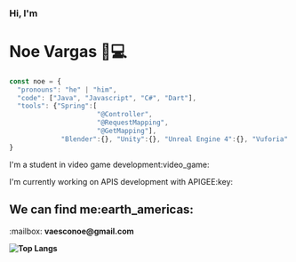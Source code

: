 ### Hi, I'm <h1>Noe Vargas 👋:computer:</h1>

```javascript
const noe = {
  "pronouns": "he" | "him",
  "code": ["Java", "Javascript", "C#", "Dart"],
  "tools": {"Spring":[
                      "@Controller",
                      "@RequestMapping",
                      "@GetMapping"],
             "Blender":{}, "Unity":{}, "Unreal Engine 4":{}, "Vuforia":{}, "Photoshop":["Fundamentals"]}
}
```

<p>I'm a student in video game development:video_game:</p>
<p>I'm currently working on APIS development with APIGEE:key:</p>

<h2>We can find me:earth_americas:</h2>
<p>:mailbox: <strong>vaesconoe@gmail.com<strong></p>

![Top Langs](https://github-readme-stats.vercel.app/api/top-langs/?username=anuraghazra&hide_langs_below=1)
